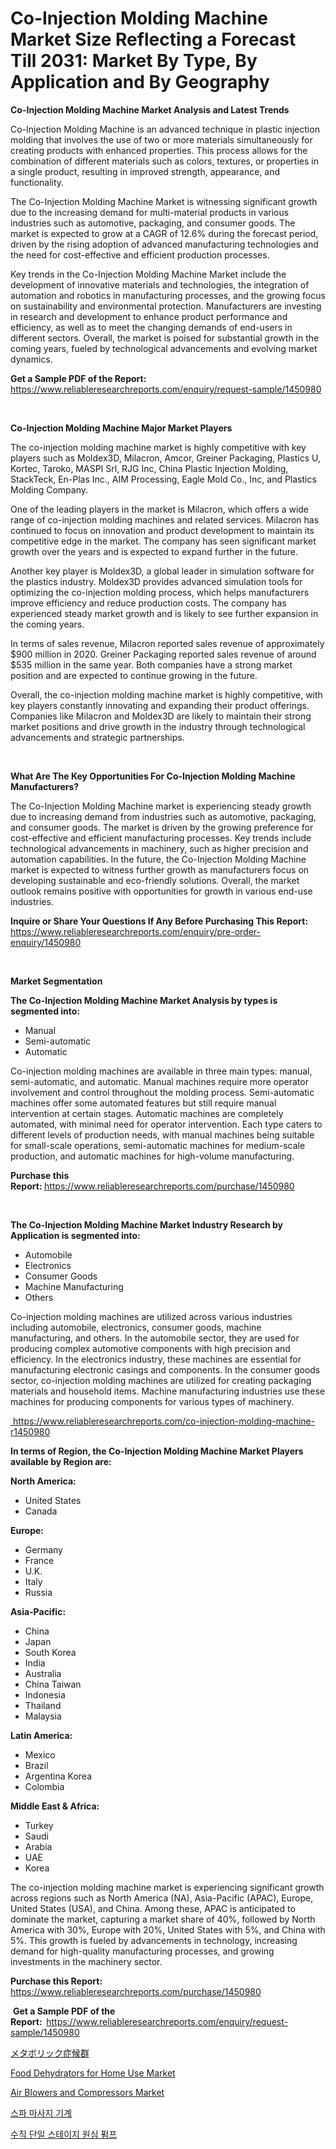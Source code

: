 <p><h1>Co-Injection Molding Machine Market Size Reflecting a Forecast Till 2031: Market By Type, By Application and By Geography</h1></p><p><strong>Co-Injection Molding Machine Market Analysis and Latest Trends</strong></p>
<p><p>Co-Injection Molding Machine is an advanced technique in plastic injection molding that involves the use of two or more materials simultaneously for creating products with enhanced properties. This process allows for the combination of different materials such as colors, textures, or properties in a single product, resulting in improved strength, appearance, and functionality.</p><p>The Co-Injection Molding Machine Market is witnessing significant growth due to the increasing demand for multi-material products in various industries such as automotive, packaging, and consumer goods. The market is expected to grow at a CAGR of 12.6% during the forecast period, driven by the rising adoption of advanced manufacturing technologies and the need for cost-effective and efficient production processes.</p><p>Key trends in the Co-Injection Molding Machine Market include the development of innovative materials and technologies, the integration of automation and robotics in manufacturing processes, and the growing focus on sustainability and environmental protection. Manufacturers are investing in research and development to enhance product performance and efficiency, as well as to meet the changing demands of end-users in different sectors. Overall, the market is poised for substantial growth in the coming years, fueled by technological advancements and evolving market dynamics.</p></p>
<p><strong>Get a Sample PDF of the Report:&nbsp;</strong> <a href="https://www.reliableresearchreports.com/enquiry/request-sample/1450980">https://www.reliableresearchreports.com/enquiry/request-sample/1450980</a></p>
<p>&nbsp;</p>
<p><strong>Co-Injection Molding Machine Major Market Players</strong></p>
<p><p>The co-injection molding machine market is highly competitive with key players such as Moldex3D, Milacron, Amcor, Greiner Packaging, Plastics U, Kortec, Taroko, MASPI Srl, RJG Inc, China Plastic Injection Molding, StackTeck, En-Plas Inc., AIM Processing, Eagle Mold Co., Inc, and Plastics Molding Company.</p><p>One of the leading players in the market is Milacron, which offers a wide range of co-injection molding machines and related services. Milacron has continued to focus on innovation and product development to maintain its competitive edge in the market. The company has seen significant market growth over the years and is expected to expand further in the future.</p><p>Another key player is Moldex3D, a global leader in simulation software for the plastics industry. Moldex3D provides advanced simulation tools for optimizing the co-injection molding process, which helps manufacturers improve efficiency and reduce production costs. The company has experienced steady market growth and is likely to see further expansion in the coming years.</p><p>In terms of sales revenue, Milacron reported sales revenue of approximately $900 million in 2020. Greiner Packaging reported sales revenue of around $535 million in the same year. Both companies have a strong market position and are expected to continue growing in the future.</p><p>Overall, the co-injection molding machine market is highly competitive, with key players constantly innovating and expanding their product offerings. Companies like Milacron and Moldex3D are likely to maintain their strong market positions and drive growth in the industry through technological advancements and strategic partnerships.</p></p>
<p>&nbsp;</p>
<p><strong>What Are The Key Opportunities For Co-Injection Molding Machine Manufacturers?</strong></p>
<p><p>The Co-Injection Molding Machine market is experiencing steady growth due to increasing demand from industries such as automotive, packaging, and consumer goods. The market is driven by the growing preference for cost-effective and efficient manufacturing processes. Key trends include technological advancements in machinery, such as higher precision and automation capabilities. In the future, the Co-Injection Molding Machine market is expected to witness further growth as manufacturers focus on developing sustainable and eco-friendly solutions. Overall, the market outlook remains positive with opportunities for growth in various end-use industries.</p></p>
<p><strong>Inquire or Share Your Questions If Any Before Purchasing This Report:</strong> <a href="https://www.reliableresearchreports.com/enquiry/pre-order-enquiry/1450980">https://www.reliableresearchreports.com/enquiry/pre-order-enquiry/1450980</a></p>
<p>&nbsp;</p>
<p><strong>Market Segmentation</strong></p>
<p><strong>The Co-Injection Molding Machine Market Analysis by types is segmented into:</strong></p>
<p><ul><li>Manual</li><li>Semi-automatic</li><li>Automatic</li></ul></p>
<p><p>Co-injection molding machines are available in three main types: manual, semi-automatic, and automatic. Manual machines require more operator involvement and control throughout the molding process. Semi-automatic machines offer some automated features but still require manual intervention at certain stages. Automatic machines are completely automated, with minimal need for operator intervention. Each type caters to different levels of production needs, with manual machines being suitable for small-scale operations, semi-automatic machines for medium-scale production, and automatic machines for high-volume manufacturing.</p></p>
<p><strong>Purchase this Report:&nbsp;</strong><a href="https://www.reliableresearchreports.com/purchase/1450980">https://www.reliableresearchreports.com/purchase/1450980</a></p>
<p>&nbsp;</p>
<p><strong>The Co-Injection Molding Machine Market Industry Research by Application is segmented into:</strong></p>
<p><ul><li>Automobile</li><li>Electronics</li><li>Consumer Goods</li><li>Machine Manufacturing</li><li>Others</li></ul></p>
<p><p>Co-injection molding machines are utilized across various industries including automobile, electronics, consumer goods, machine manufacturing, and others. In the automobile sector, they are used for producing complex automotive components with high precision and efficiency. In the electronics industry, these machines are essential for manufacturing electronic casings and components. In the consumer goods sector, co-injection molding machines are utilized for creating packaging materials and household items. Machine manufacturing industries use these machines for producing components for various types of machinery.</p></p>
<p><a href="https://www.reliableresearchreports.com/co-injection-molding-machine-r1450980">&nbsp;https://www.reliableresearchreports.com/co-injection-molding-machine-r1450980</a></p>
<p><strong>In terms of Region, the Co-Injection Molding Machine Market Players available by Region are:</strong></p>
<p>
    <p> <strong> North America: </strong>
        <ul>
            <li>United States</li>
            <li>Canada</li>
        </ul>
        </p> 
    <p> <strong> Europe: </strong>
        <ul>
            <li>Germany</li>
            <li>France</li>
            <li>U.K.</li>
            <li>Italy</li>
            <li>Russia</li>
        </ul>
        </p> 
    <p> <strong> Asia-Pacific: </strong>
        <ul>
            <li>China</li>
            <li>Japan</li>
            <li>South Korea</li>
            <li>India</li>
            <li>Australia</li>
            <li>China Taiwan</li>
            <li>Indonesia</li>
            <li>Thailand</li>
            <li>Malaysia</li>
        </ul>
        </p> 
    <p> <strong> Latin America: </strong>
        <ul>
            <li>Mexico</li>
            <li>Brazil</li>
            <li>Argentina Korea</li>
            <li>Colombia</li>
        </ul>
        </p> 
    <p> <strong> Middle East & Africa: </strong>
        <ul>
            <li>Turkey</li>
            <li>Saudi</li>
            <li>Arabia</li>
            <li>UAE</li>
            <li>Korea</li>
        </ul>
    </p>
    </p>
<p><p>The co-injection molding machine market is experiencing significant growth across regions such as North America (NA), Asia-Pacific (APAC), Europe, United States (USA), and China. Among these, APAC is anticipated to dominate the market, capturing a market share of 40%, followed by North America with 30%, Europe with 20%, United States with 5%, and China with 5%. This growth is fueled by advancements in technology, increasing demand for high-quality manufacturing processes, and growing investments in the machinery sector.</p></p>
<p><strong>Purchase this Report: </strong><a href="https://www.reliableresearchreports.com/purchase/1450980">https://www.reliableresearchreports.com/purchase/1450980</a></p>
<p>&nbsp;<strong>Get a Sample PDF of the Report:&nbsp;&nbsp;</strong><a href="https://www.reliableresearchreports.com/enquiry/request-sample/1450980">https://www.reliableresearchreports.com/enquiry/request-sample/1450980</a></p>
<p><strong></strong></p>
<p><p><a href="https://github.com/jkjreqjscoxx7/Market-Research-Report-List-1/blob/main/481901039395.md">メタボリック症候群</a></p><p><a href="https://github.com/jj19131/Market-Research-Report-List-2/blob/main/food-dehydrators-for-home-use-market.md">Food Dehydrators for Home Use Market</a></p><p><a href="https://github.com/marloy8/Market-Research-Report-List-4/blob/main/air-blowers-and-compressors-market.md">Air Blowers and Compressors Market</a></p><p><a href="https://github.com/vskv4779xr1/Market-Research-Report-List-1/blob/main/420690737564.md">스파 마사지 기계</a></p><p><a href="https://github.com/CliftonFisher9067/Market-Research-Report-List-1/blob/main/365056937565.md">수직 단일 스테이지 원심 펌프</a></p></p>